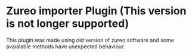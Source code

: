 # Zureo importer Plugin (This version is not longer supported)

This plugin was made using old version of zureo software and some avaialable
methods have unexpected behaviour.
